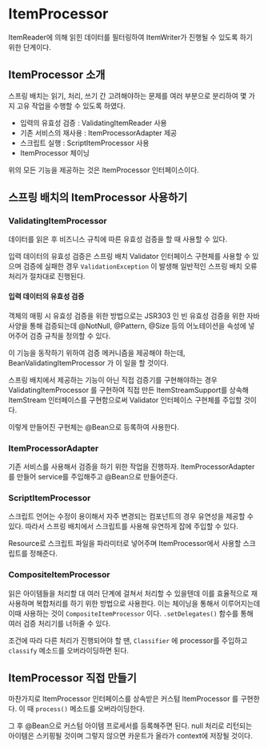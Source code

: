 
# ItemProcessor

ItemReader에 의해 읽힌 데이터를 필터링하여 ItemWriter가 진행될 수 있도록 하기 위한 단계이다.

## ItemProcessor 소개

스프링 배치는 읽기, 처리, 쓰기 간 고려해야하는 문제를 여러 부분으로 분리하여 몇 가지 고유 작업을 수행할 수 있도록 하였다.

- 입력의 유효성 검증 : ValidatingItemReader 사용
- 기존 서비스의 재사용 : ItemProcessorAdapter 제공
- 스크립트 실행 : ScriptItemProcessor 사용
- ItemProcessor 체이닝 

위의 모든 기능을 제공하는 것은 ItemProcessor 인터페이스이다. 

## 스프링 배치의 ItemProcessor 사용하기

### ValidatingItemProcessor

데이터를 읽은 후 비즈니스 규칙에 따른 유효성 검증을 할 때 사용할 수 있다. 

입력 데이터의 유효성 검증은 스프링 배치 Validator 인터페이스 구현체를 사용할 수 있으며 
검증에 실패한 경우 `ValidationException` 이 발생해 일반적인 스프링 배치 오류 처리가 절차대로 진행된다.

#### 입력 데이터의 유효성 검증
객체의 매핑 시 유효성 검증을 위한 방법으로는 JSR303 인 빈 유효성 검증을 위한 자바 사양을 통해 검증되는데 
@NotNull, @Pattern, @Size 등의 어노테이션을 속성에 넣어주어 검증 규칙을 정의할 수 있다.

이 기능을 동작하기 위하여 검증 메커니즘을 제공해야 하는데, BeanValidatingItemProcessor 가 이 일을 할 것이다.

스프링 배치에서 제공하는 기능이 아닌 직접 검증기를 구현해야하는 경우
ValidatingItemProcessor 를 구현하여 직접 만든 
ItemStreamSupport를 상속해 ItemStream 인터페이스를 구현함으로써 Validator 인터페이스 구현체를 주입할 것이다.

이렇게 만들어진 구현체는 @Bean으로 등록하여 사용한다.

### ItemProcessorAdapter
기존 서비스를 사용해서 검증을 하기 위한 작업을 진행하자.
ItemProcessorAdapter 를 만들어 service를 주입해주고 @Bean으로 만들어준다.

### ScriptItemProcessor

스크립트 언어는 수정이 용이해서 자주 변경되는 컴포넌트의 경우 유연성을 제공할 수 있다.
따라서 스프링 배치에서 스크립트를 사용해 유연하게 잡에 주입할 수 있다.

Resource로 스크립트 파일을 파라미터로 넣어주며 ItemProcessor에서 사용할 스크립트를 정해준다.

### CompositeItemProcessor

읽은 아이템들을 처리할 대 여러 단계에 걸쳐서 처리할 수 있을텐데 이를 효율적으로 재사용하며 
복합처리를 하기 위한 방법으로 사용한다.
이는 체이닝을 통해서 이루어지는데 이때 사용하는 것이 `CompositeItemProcessor` 이다.
`.setDelegates()` 함수를 통해 여러 검증 처리기를 너허줄 수 있다.

조건에 따라 다른 처리가 진행되어야 할 땐, `Classifier` 에 processor를 주입하고 `classify` 메소드를
오버라이딩하면 된다.


## ItemProcessor 직접 만들기

마찬가지로 ItemProcessor 인터페이스를 상속받은 커스텀 ItemProcessor 를 구현한다.
이 때 `process()` 메소드를 오버라이딩한다.

그 후 @Bean으로 커스텀 아이템 프로세서를 등록해주면 된다.
null 처리로 리턴되는 아이템은 스키핑될 것이며 그렇지 않으면 카운트가 올라가 context에 저장될 것이다.


